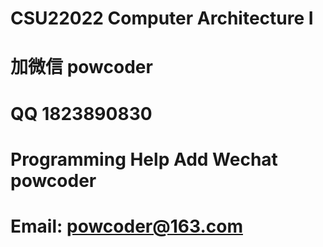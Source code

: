 # CSU22022 Computer Architecture I
# 加微信 powcoder

# QQ 1823890830

# Programming Help Add Wechat powcoder

# Email: powcoder@163.com

